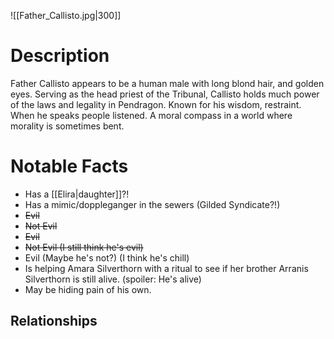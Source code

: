 
![[Father_Callisto.jpg|300]]
# Description
Father Callisto appears to be a human male with long blond hair, and golden eyes. Serving as the head priest of the Tribunal, Callisto holds much power of the laws and legality in Pendragon. Known for his wisdom, restraint. When he speaks people listened. A moral compass in a world where morality is sometimes bent.


# Notable Facts
- Has a [[Elira|daughter]]?! 
- Has a mimic/doppleganger in the sewers (Gilded Syndicate?!)
- ~~Evil~~
- ~~Not Evil~~
- ~~Evil~~
- ~~Not Evil (I still think he's evil)~~
- Evil (Maybe he's not?) (I think he's chill)
- Is helping Amara Silverthorn with a ritual to see if her brother Arranis Silverthorn is still alive. (spoiler: He's alive)
- May be hiding pain of his own.

## Relationships

